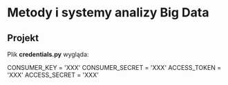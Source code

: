 # Metody i systemy analizy Big Data
## Projekt

Plik **credentials.py** wygląda:

CONSUMER_KEY    = 'XXX'
CONSUMER_SECRET = 'XXX'
ACCESS_TOKEN  = 'XXX'
ACCESS_SECRET = 'XXX'
